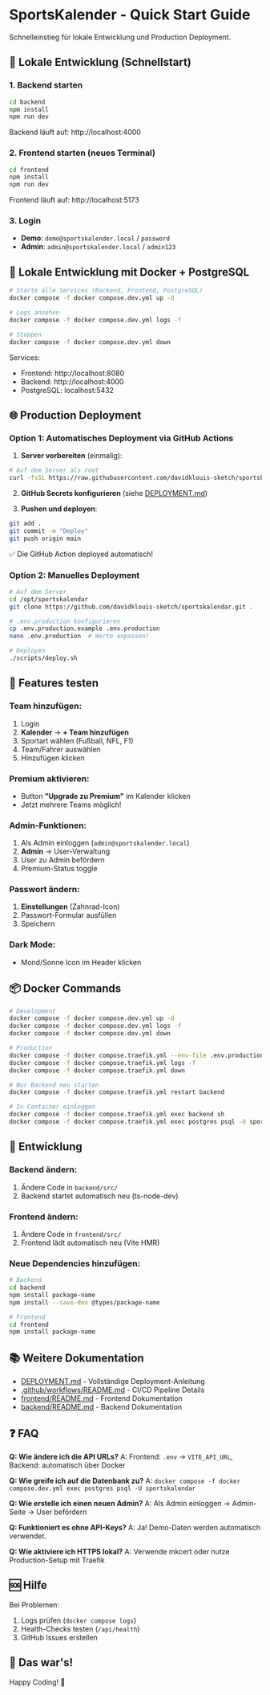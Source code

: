 # SportsKalender - Quick Start Guide

Schnelleinstieg für lokale Entwicklung und Production Deployment.

## 🚀 Lokale Entwicklung (Schnellstart)

### 1. Backend starten
```bash
cd backend
npm install
npm run dev
```
Backend läuft auf: http://localhost:4000

### 2. Frontend starten (neues Terminal)
```bash
cd frontend
npm install
npm run dev
```
Frontend läuft auf: http://localhost:5173

### 3. Login
- **Demo**: `demo@sportskalender.local` / `password`
- **Admin**: `admin@sportskalender.local` / `admin123`

## 🐳 Lokale Entwicklung mit Docker + PostgreSQL

```bash
# Starte alle Services (Backend, Frontend, PostgreSQL)
docker compose -f docker compose.dev.yml up -d

# Logs ansehen
docker compose -f docker compose.dev.yml logs -f

# Stoppen
docker compose -f docker compose.dev.yml down
```

Services:
- Frontend: http://localhost:8080
- Backend: http://localhost:4000
- PostgreSQL: localhost:5432

## 🌐 Production Deployment

### Option 1: Automatisches Deployment via GitHub Actions

1. **Server vorbereiten** (einmalig):
```bash
# Auf dem Server als root
curl -fsSL https://raw.githubusercontent.com/davidklouis-sketch/sportskalendar/main/scripts/server-setup.sh | sudo bash
```

2. **GitHub Secrets konfigurieren** (siehe [DEPLOYMENT.md](DEPLOYMENT.md))

3. **Pushen und deployen**:
```bash
git add .
git commit -m "Deploy"
git push origin main
```

✅ Die GitHub Action deployed automatisch!

### Option 2: Manuelles Deployment

```bash
# Auf dem Server
cd /opt/sportskalendar
git clone https://github.com/davidklouis-sketch/sportskalendar.git .

# .env.production konfigurieren
cp .env.production.example .env.production
nano .env.production  # Werte anpassen!

# Deployen
./scripts/deploy.sh
```

## 🧪 Features testen

### Team hinzufügen:
1. Login
2. **Kalender** → **+ Team hinzufügen**
3. Sportart wählen (Fußball, NFL, F1)
4. Team/Fahrer auswählen
5. Hinzufügen klicken

### Premium aktivieren:
- Button **"Upgrade zu Premium"** im Kalender klicken
- Jetzt mehrere Teams möglich!

### Admin-Funktionen:
1. Als Admin einloggen (`admin@sportskalender.local`)
2. **Admin** → User-Verwaltung
3. User zu Admin befördern
4. Premium-Status toggle

### Passwort ändern:
1. **Einstellungen** (Zahnrad-Icon)
2. Passwort-Formular ausfüllen
3. Speichern

### Dark Mode:
- Mond/Sonne Icon im Header klicken

## 📦 Docker Commands

```bash
# Development
docker compose -f docker compose.dev.yml up -d
docker compose -f docker compose.dev.yml logs -f
docker compose -f docker compose.dev.yml down

# Production
docker compose -f docker compose.traefik.yml --env-file .env.production up -d
docker compose -f docker compose.traefik.yml logs -f
docker compose -f docker compose.traefik.yml down

# Nur Backend neu starten
docker compose -f docker compose.traefik.yml restart backend

# In Container einloggen
docker compose -f docker compose.traefik.yml exec backend sh
docker compose -f docker compose.traefik.yml exec postgres psql -U sportskalendar
```

## 🔧 Entwicklung

### Backend ändern:
1. Ändere Code in `backend/src/`
2. Backend startet automatisch neu (ts-node-dev)

### Frontend ändern:
1. Ändere Code in `frontend/src/`
2. Frontend lädt automatisch neu (Vite HMR)

### Neue Dependencies hinzufügen:
```bash
# Backend
cd backend
npm install package-name
npm install --save-dev @types/package-name

# Frontend
cd frontend
npm install package-name
```

## 📚 Weitere Dokumentation

- [DEPLOYMENT.md](DEPLOYMENT.md) - Vollständige Deployment-Anleitung
- [.github/workflows/README.md](.github/workflows/README.md) - CI/CD Pipeline Details
- [frontend/README.md](frontend/README.md) - Frontend Dokumentation
- [backend/README.md](backend/README.md) - Backend Dokumentation

## ❓ FAQ

**Q: Wie ändere ich die API URLs?**
A: Frontend: `.env` → `VITE_API_URL`, Backend: automatisch über Docker

**Q: Wie greife ich auf die Datenbank zu?**
A: `docker compose -f docker compose.dev.yml exec postgres psql -U sportskalendar`

**Q: Wie erstelle ich einen neuen Admin?**
A: Als Admin einloggen → Admin-Seite → User befördern

**Q: Funktioniert es ohne API-Keys?**
A: Ja! Demo-Daten werden automatisch verwendet.

**Q: Wie aktiviere ich HTTPS lokal?**
A: Verwende mkcert oder nutze Production-Setup mit Traefik

## 🆘 Hilfe

Bei Problemen:
1. Logs prüfen (`docker compose logs`)
2. Health-Checks testen (`/api/health`)
3. GitHub Issues erstellen

## 🎉 Das war's!

Happy Coding! 🚀


